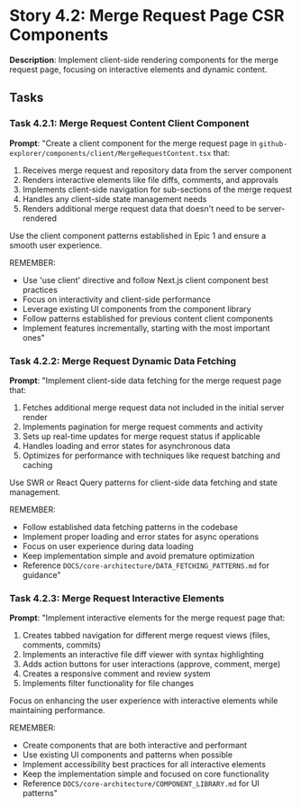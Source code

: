 # Story 4.2: Merge Request Page CSR Components

**Description**: Implement client-side rendering components for the merge request page, focusing on interactive elements and dynamic content.

## Tasks

### Task 4.2.1: Merge Request Content Client Component

**Prompt**: "Create a client component for the merge request page in `github-explorer/components/client/MergeRequestContent.tsx` that:
1. Receives merge request and repository data from the server component
2. Renders interactive elements like file diffs, comments, and approvals
3. Implements client-side navigation for sub-sections of the merge request
4. Handles any client-side state management needs
5. Renders additional merge request data that doesn't need to be server-rendered

Use the client component patterns established in Epic 1 and ensure a smooth user experience.

REMEMBER: 
- Use 'use client' directive and follow Next.js client component best practices
- Focus on interactivity and client-side performance
- Leverage existing UI components from the component library
- Follow patterns established for previous content client components
- Implement features incrementally, starting with the most important ones"

### Task 4.2.2: Merge Request Dynamic Data Fetching

**Prompt**: "Implement client-side data fetching for the merge request page that:
1. Fetches additional merge request data not included in the initial server render
2. Implements pagination for merge request comments and activity
3. Sets up real-time updates for merge request status if applicable
4. Handles loading and error states for asynchronous data
5. Optimizes for performance with techniques like request batching and caching

Use SWR or React Query patterns for client-side data fetching and state management.

REMEMBER: 
- Follow established data fetching patterns in the codebase
- Implement proper loading and error states for async operations
- Focus on user experience during data loading
- Keep implementation simple and avoid premature optimization
- Reference `DOCS/core-architecture/DATA_FETCHING_PATTERNS.md` for guidance"

### Task 4.2.3: Merge Request Interactive Elements

**Prompt**: "Implement interactive elements for the merge request page that:
1. Creates tabbed navigation for different merge request views (files, comments, commits)
2. Implements an interactive file diff viewer with syntax highlighting
3. Adds action buttons for user interactions (approve, comment, merge)
4. Creates a responsive comment and review system
5. Implements filter functionality for file changes

Focus on enhancing the user experience with interactive elements while maintaining performance.

REMEMBER: 
- Create components that are both interactive and performant
- Use existing UI components and patterns when possible
- Implement accessibility best practices for all interactive elements
- Keep the implementation simple and focused on core functionality
- Reference `DOCS/core-architecture/COMPONENT_LIBRARY.md` for UI patterns" 